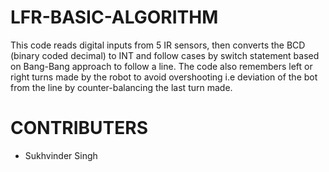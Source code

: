 # LFR-BASIC-ALGORITHM
This code reads digital inputs from 5 IR sensors, then converts the BCD (binary coded decimal) to INT and follow cases by switch statement based on Bang-Bang approach to follow a line. The code also remembers left or right turns made by the robot to avoid overshooting i.e deviation of the bot from the line by counter-balancing the last turn made.

# CONTRIBUTERS
* Sukhvinder Singh
